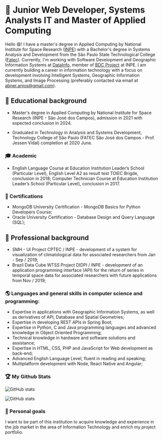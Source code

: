 # 🔭 Junior Web Developer, Systems Analysts IT and Master of Applied Computing

Hello 😄! I have a master's degree in Applied Computing by National Institute for Space Research ([INPE](https://www.gov.br/inpe/pt-br)) with a Bachelor's degree in Systems Analysis and Development from the São Paulo State Technological College ([Fatec](https://fatecsjc-prd.azurewebsites.net/)). Currently, I'm working with Software Development and Geographic Information Systems at [DataInfo](https://www.datainfo.inf.br/), member of [BDC Project](http://www.brazildatacube.org/en/home-page-2/) at INPE. I am currently building a career in information technology with a focus on development involving Intelligent Systems, Geographic Information Systems, and Image Processing (preferably contacted via email at [abner.anjos@gmail.com](mailto:abner.anjos@gmail.com)).

## 🌱 Educational background

- Master's degree in Applied Computing by National Institute for Space Research (INPE - São José dos Campos), admission in 2021 with expected conclusion in 2024.

- Graduated in Technology in Analysis and Systems Development, Technology College of São Paulo (FATEC São José dos Campos - Prof. Jessen Vidal) completion at 2020 June.

### :mortar_board: Academic

- English Language Course at Education Institution Leader’s School (Particular Level), English Level A2 as result test TOIEC Brigde, conclusion in 2018;
Computer Technician Course at Education Institution Leader’s School (Particular Level), conclusion in 2017.

### :tada: Certifications

- MongoDB University Certification - MongoDB Basics for Python Developers Course;
- Oracle University Certification - Database Design and Query Language (SQL);

## :office: Professional background

- SMH - UI Project CPTEC / INPE - development of a system for visualization of climatological data for associated researchers from Jan - Sep / 2019;
- Brazil Data Cube WTSS Project DIDPI / INPE - development of an application programming interface (API) for the return of series in temporal space data for associated researchers with future applications from Nov / 2019;

### :earth_americas: Languages and general skills in computer science and programming:

- Expertise in applications with Geographic Information Systems, as well as derivatives of API, Database and Spatial Geometries;
- Expertise in developing REST APIs in Spring Boot;
- Expertise in Python, C and Java programming languages and advanced knowledge in Object Oriented Programming;
- Technical knowledge in hardware and software solutions and assistance;
- Expertise in HTML, CSS, PHP and JavaScript for Web development as back-end;
- Advanced English Language Level, fluent in reading and speaking;
- Multiplatform development with Node, React Native and Angular;

### :trophy: My Github Stats

![GitHub stats](https://github-readme-stats.vercel.app/api?username=AbnerErnaniADSFatec&show_icons=true&theme=tokyonight)

![GitHub stats](https://github-readme-stats.vercel.app/api/top-langs/?username=AbnerErnaniADSFatec&theme=tokyonight)

### :stars: Personal goals

I want to be part of this institution to acquire knowledge and experience in the job market in the area of Information Technology and enrich my project portfolio.
